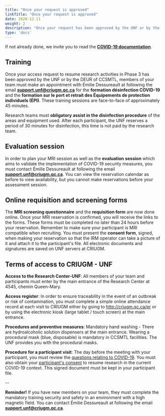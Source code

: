 ```yaml
---
title: "Once your request is approved"
linkTitle: "Once your request is approved"
date: 2020-12-11
weight: 2
description: "Once your request has been approved by the UNF or by the DEUR of the CCSMTL"
type: 'docs'
---
```



If not already done, we invite you to read the __[COVID-19 documentation](https://unf-montreal.ca/documents/covid)__.

## Training

Once your access request to resume research activities in Phase 3 has been approved by the UNF or by the DEUR of CCSMTL, members of your team must make an appointment with Émilie Dessureault at following the email __[support.unf@criugm.qc.ca](mailto:support.unf@criugm.qc.ca?subject=Formation_désinfection-ÉPI)__ for the **formation désinfection COVID-19** and the **formation sur le port et retrait des Équipements de protection individuels (ÉPI)**. These training sessions are face-to-face of approximately 45 minutes.

Research teams must **obligatory assist in the disinfection procedure** of the areas and equipment used. After each participant, the UNF reserves a period of 30 minutes for disinfection, this time is not paid by the research team.

## Evaluation session

In order to plan your MRI session as well as the **evaluation session** which aims to validate the implementation of COVID-19 security measures, you must contact Émilie Dessureault at following the email __[support.unf@criugm.qc.ca](mailto:support.unf@criugm.qc.ca?subject=Séance_évaluation)__. You can view the reservation calendar as before to view availability, but you cannot make reservations before your assessment session.

## Online requisition and screening forms

The **MRI screening questionnaire** and the **requisition form** are now done online. Once your MRI reservation is confirmed, you will receive the links to the forms. These forms must be completed no later than 24 hours before your reservation. Remember to make sure your participant is MRI compatible when recruiting. You must present the **consent form**, signed, when making your reservation so that the IRM operator can take a picture of it and attach it to the participant's file. All electronic documents and signatures are saved on UNF servers at CRIUGM.

## Terms of access to CRIUGM - UNF

**Access to the Research Center-UNF**: All members of your team and participants must enter by the main entrance of the Research Center at 4545, chemin Queen-Mary.  

**Access register**: In order to ensure traceability in the event of an outbreak or risk of contamination, you must complete a simple online attendance record at each visit to CRIUGM either by going to http://criugm.qc.ca/pr or by using the electronic kiosk (large tablet / touch screen) at the main entrance.

**Procedures and preventive measures**: Mandatory hand washing - There are hydroalcoholic solution dispensers at the main entrance.
Wearing a procedural mask (blue, disposable) is mandatory in CCSMTL facilities. The UNF provides you with the procedural masks.

**Procedure for a participant visit**: The day before the meeting with your participant, you must review the [questions relating to COVID-19](https://unf-montreal.ca/documents/covid/procedure_visite_participant_CCSMTL/). You must also obtain your [participant's consent](https://unf-montreal.ca/documents/covid/autorisation_participant_recherche-DEUR_CCSMTL/) to resume research in the current COVID-19 context. This signed document must be kept in your participant file.

--

**Reminder!** If you have new members on your team, they must complete the mandatory training security and safety in an environment with a high magnetic field. You can contact Émilie Dessureault at following the email __[support.unf@criugm.qc.ca](mailto:support.unf@criugm.qc.ca?subject=Formation_sécurité)__.
